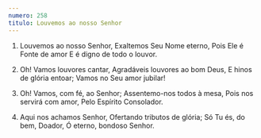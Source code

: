 ```yaml
---
numero: 258
titulo: Louvemos ao nosso Senhor
---
```

1. Louvemos ao nosso Senhor,
   Exaltemos Seu Nome eterno,
   Pois Ele é Fonte de amor
   E é digno de todo o louvor.

2. Oh! Vamos louvores cantar,
   Agradáveis louvores ao bom Deus,
   E hinos de glória entoar;
   Vamos no Seu amor jubilar!

3. Oh! Vamos, com fé, ao Senhor;
   Assentemo-nos todos à mesa,
   Pois nos servirá com amor,
   Pelo Espírito Consolador.

4. Aqui nos achamos Senhor,
   Ofertando tributos de glória;
   Só Tu és, do bem, Doador,
   Ó eterno, bondoso Senhor.
